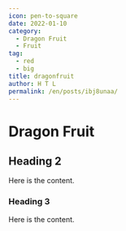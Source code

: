 ```yaml
---
icon: pen-to-square
date: 2022-01-10
category:
  - Dragon Fruit
  - Fruit
tag:
  - red
  - big
title: dragonfruit
author: H T L
permalink: /en/posts/ibj8unaa/
---
```


# Dragon Fruit

## Heading 2

Here is the content.

### Heading 3

Here is the content.
